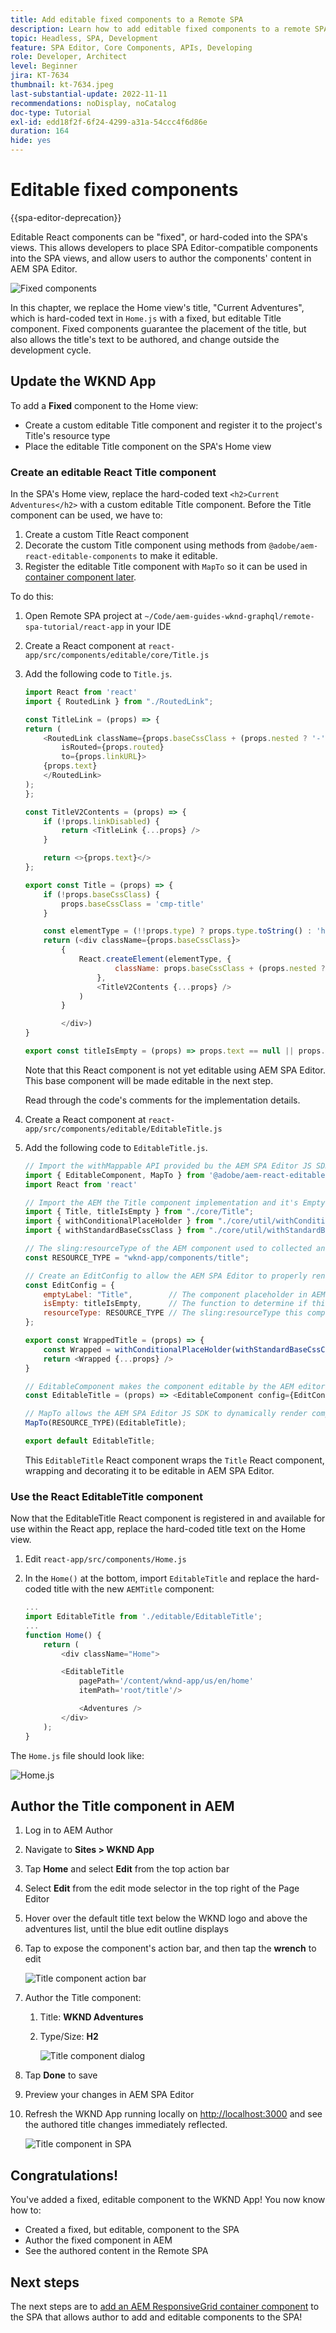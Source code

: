 ```yaml
---
title: Add editable fixed components to a Remote SPA
description: Learn how to add editable fixed components to a remote SPA.
topic: Headless, SPA, Development
feature: SPA Editor, Core Components, APIs, Developing
role: Developer, Architect
level: Beginner
jira: KT-7634
thumbnail: kt-7634.jpeg
last-substantial-update: 2022-11-11
recommendations: noDisplay, noCatalog
doc-type: Tutorial
exl-id: edd18f2f-6f24-4299-a31a-54ccc4f6d86e
duration: 164
hide: yes
---
```

# Editable fixed components

{{spa-editor-deprecation}}

Editable React components can be "fixed", or hard-coded into the SPA's views. This allows developers to place SPA Editor-compatible components into the SPA views, and allow users to author the components' content in AEM SPA Editor.

![Fixed components](./assets/spa-fixed-component/intro.png)

In this chapter, we replace the Home view's title, "Current Adventures", which is hard-coded text in `Home.js` with a fixed, but editable Title component. Fixed components guarantee the placement of the title, but also allows the title's text to be authored, and change outside the development cycle.

## Update the WKND App 

To add a __Fixed__ component to the Home view:

* Create a custom editable Title component and register it to the project's Title's resource type
* Place the editable Title component on the SPA's Home view

### Create an editable React Title component

In the SPA's Home view, replace the hard-coded text `<h2>Current Adventures</h2>` with a custom editable Title component. Before the Title component can be used, we have to:

1. Create a custom Title React component
1. Decorate the custom Title component using methods from `@adobe/aem-react-editable-components` to make it editable.
1. Register the editable Title component with `MapTo` so it can be used in [container component later](./spa-container-component.md).

To do this:

1. Open Remote SPA project at `~/Code/aem-guides-wknd-graphql/remote-spa-tutorial/react-app` in your IDE
1. Create a React component at `react-app/src/components/editable/core/Title.js`
1. Add the following code to `Title.js`. 

    ```javascript
    import React from 'react'
    import { RoutedLink } from "./RoutedLink";

    const TitleLink = (props) => {
    return (
        <RoutedLink className={props.baseCssClass + (props.nested ? '-' : '__') + 'link'} 
            isRouted={props.routed} 
            to={props.linkURL}>
        {props.text}
        </RoutedLink>
    );
    };

    const TitleV2Contents = (props) => {
        if (!props.linkDisabled) {
            return <TitleLink {...props} />
        }

        return <>{props.text}</>
    };

    export const Title = (props) => {
        if (!props.baseCssClass) {
            props.baseCssClass = 'cmp-title'
        }

        const elementType = (!!props.type) ? props.type.toString() : 'h3';
        return (<div className={props.baseCssClass}>
            {
                React.createElement(elementType, {
                        className: props.baseCssClass + (props.nested ? '-' : '__') + 'text',
                    },
                    <TitleV2Contents {...props} />
                )
            }

            </div>)
    }

    export const titleIsEmpty = (props) => props.text == null || props.text.trim().length === 0
    ```

    Note that this React component is not yet editable using AEM SPA Editor. This base component will be made editable in the next step.

    Read through the code's comments for the implementation details.

1. Create a React component at `react-app/src/components/editable/EditableTitle.js`
1. Add the following code to `EditableTitle.js`. 

    ```javascript
    // Import the withMappable API provided bu the AEM SPA Editor JS SDK
    import { EditableComponent, MapTo } from '@adobe/aem-react-editable-components';
    import React from 'react'

    // Import the AEM the Title component implementation and it's Empty Function
    import { Title, titleIsEmpty } from "./core/Title";
    import { withConditionalPlaceHolder } from "./core/util/withConditionalPlaceholder";
    import { withStandardBaseCssClass } from "./core/util/withStandardBaseCssClass";

    // The sling:resourceType of the AEM component used to collected and serialize the data this React component displays
    const RESOURCE_TYPE = "wknd-app/components/title";

    // Create an EditConfig to allow the AEM SPA Editor to properly render the component in the Editor's context
    const EditConfig = {
        emptyLabel: "Title",        // The component placeholder in AEM SPA Editor
        isEmpty: titleIsEmpty,      // The function to determine if this component has been authored
        resourceType: RESOURCE_TYPE // The sling:resourceType this component is mapped to
    };

    export const WrappedTitle = (props) => {
        const Wrapped = withConditionalPlaceHolder(withStandardBaseCssClass(Title, "cmp-title"), titleIsEmpty, "TitleV2")
        return <Wrapped {...props} />
    }

    // EditableComponent makes the component editable by the AEM editor, either rendered statically or in a container
    const EditableTitle = (props) => <EditableComponent config={EditConfig} {...props}><WrappedTitle /></EditableComponent>

    // MapTo allows the AEM SPA Editor JS SDK to dynamically render components added to SPA Editor Containers
    MapTo(RESOURCE_TYPE)(EditableTitle);

    export default EditableTitle;
    ```

    This `EditableTitle` React component wraps the `Title` React component, wrapping and decorating it to be editable in AEM SPA Editor.

### Use the React EditableTitle component

Now that the EditableTitle React component is registered in and available for use within the React app, replace the hard-coded title text on the Home view.

1. Edit `react-app/src/components/Home.js`
1. In the `Home()` at the bottom, import `EditableTitle` and replace the hard-coded title with the new `AEMTitle` component:
     
    ```javascript
    ...
    import EditableTitle from './editable/EditableTitle';
    ...
    function Home() {
        return (
            <div className="Home">

            <EditableTitle
                pagePath='/content/wknd-app/us/en/home'
                itemPath='root/title'/>

                <Adventures />
            </div>
        );
    }
    ```

The `Home.js` file should look like:

![Home.js](./assets/spa-fixed-component/home-js-update.png)

## Author the Title component in AEM

1. Log in to AEM Author
1. Navigate to __Sites > WKND App__
1. Tap __Home__ and select __Edit__ from the top action bar
1. Select __Edit__ from the edit mode selector in the top right of the Page Editor
1. Hover over the default title text below the WKND logo and above the adventures list, until the blue edit outline displays
1. Tap to expose the component's action bar, and then tap the __wrench__  to edit

    ![Title component action bar](./assets/spa-fixed-component/title-action-bar.png)

1. Author the Title component:
    1. Title: __WKND Adventures__
    1. Type/Size: __H2__

        ![Title component dialog](./assets/spa-fixed-component/title-dialog.png)

1. Tap __Done__ to save
1. Preview your changes in AEM SPA Editor
1. Refresh the WKND App running locally on [http://localhost:3000](http://localhost:3000) and see the authored title changes immediately reflected.

    ![Title component in SPA](./assets/spa-fixed-component/title-final.png)

## Congratulations!

You've added a fixed, editable component to the WKND App! You now know how to:

* Created a fixed, but editable, component to the SPA
* Author the fixed component in AEM
* See the authored content in the Remote SPA

## Next steps

The next steps are to [add an AEM ResponsiveGrid container component](./spa-container-component.md) to the SPA that allows author to add and editable components to the SPA!
